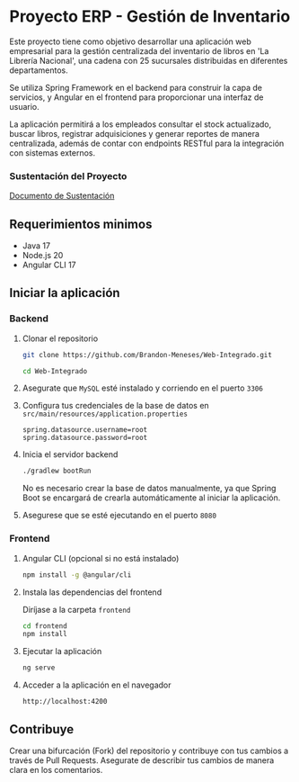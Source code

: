 # Proyecto ERP - Gestión de Inventario

Este proyecto tiene como objetivo desarrollar una aplicación web empresarial para la gestión centralizada del inventario de libros en 'La Librería Nacional', una cadena con 25 sucursales distribuidas en diferentes departamentos.

Se utiliza Spring Framework en el backend para construir la capa de servicios, y Angular en el frontend para proporcionar una interfaz de usuario. 

La aplicación permitirá a los empleados consultar el stock actualizado, buscar libros, registrar adquisiciones y generar reportes de manera centralizada, además de contar con endpoints RESTful para la integración con sistemas externos.

### Sustentación del Proyecto

[Documento de Sustentación](https://utpedupe-my.sharepoint.com/:w:/g/personal/u21315835_utp_edu_pe/EXMG4DOCZIFFppQ89Qh4DiAB6hJr6k-9oX3o0qfirQt58g?e=cpAYLz)

## Requerimientos minimos

- Java 17
- Node.js 20
- Angular CLI 17

## Iniciar la aplicación

### Backend

1. Clonar el repositorio
    ```bash
    git clone https://github.com/Brandon-Meneses/Web-Integrado.git

    cd Web-Integrado
    ```

2. Asegurate que `MySQL` esté instalado y corriendo en el puerto `3306`

3. Configura tus credenciales de la base de datos en `src/main/resources/application.properties`

    ```properties
    spring.datasource.username=root
    spring.datasource.password=root
    ```

4. Inicia el servidor backend

    ```bash
    ./gradlew bootRun
    ```

    No es necesario crear la base de datos manualmente, ya que Spring Boot se encargará de crearla automáticamente al iniciar la aplicación.

5. Asegurese que se esté ejecutando en el puerto `8080`
    

### Frontend

1. Angular CLI (opcional si no está instalado)
    ```bash
    npm install -g @angular/cli
    ```
2. Instala las dependencias del frontend
    
    Diríjase a la carpeta `frontend`
    ```bash
    cd frontend
    npm install
    ```
3. Ejecutar la aplicación
    ```bash
    ng serve
    ```
4. Acceder a la aplicación en el navegador
    ```
    http://localhost:4200
    ```

## Contribuye

Crear una bifurcación (Fork) del repositorio y contribuye con tus cambios a través de Pull Requests. Asegurate de describir tus cambios de manera clara en los comentarios.

